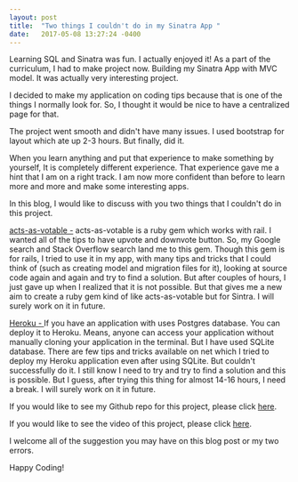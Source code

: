 ```yaml
---
layout: post
title:  "Two things I couldn't do in my Sinatra App "
date:   2017-05-08 13:27:24 -0400
---
```



Learning SQL and Sinatra was fun. I actually enjoyed it! As a part of the curriculum, I had to make project now. Building my Sinatra App with MVC model. It was actually very interesting project. 

I decided to make my application on coding tips because that is one of the things I normally look for. So, I thought it would be nice to have a centralized page for that.

The project went smooth and didn't have many issues. I used bootstrap for layout which ate up 2-3 hours. But finally, did it.

When you learn anything and put that experience to make something by yourself, It is completely different experience. That experience gave me a hint that I am on a right track. I am now more confident than before to learn more and more and make some interesting apps.

In this blog, I would like to discuss with you two things that I couldn't do in this project.

[acts-as-votable -](http://github.com/ryanto/acts_as_votable) acts-as-votable is a ruby gem which works with rail. I wanted all of the tips to have upvote and downvote button. So, my Google search and Stack Overflow search land me to this gem. Though this gem is for rails, I tried to use it in my app, with many tips and tricks that I could think of (such as creating model and migration files for it), looking at source code again and again and try to find a solution. But after couples of hours, I just gave up when I realized that it is not possible. But that gives me a new aim to create a ruby gem kind of like acts-as-votable but for Sintra. I will surely work on it in future.

[Heroku - ](https://devcenter.heroku.com/articles/getting-started-with-rails4) If you have an application with uses Postgres database. You can deploy it to Heroku. Means, anyone can access your application without manually cloning your application in the terminal. But I have used SQLite database. There are few tips and tricks available on net which I tried to deploy my Heroku application even after using SQLite. But couldn't successfully do it. I still know I need to try and try to find a solution and this is possible. But I guess, after trying this thing for almost 14-16 hours, I need a break. I will surely work on it in future.

If you would like to see my Github repo for this project, please click [here](https://github.com/HimaChitalia/Sinatra-Project-Coding-Tips).

If you would like to see the video of this project, please click [here](https://www.youtube.com/watch?v=SKLn6lbPUOw&list=PLBouSX1ip6YMoRBKnKtKSoN5k-fEM8HFH).

I welcome all of the suggestion you may have on this blog post or my two errors.

Happy Coding!
